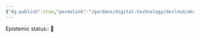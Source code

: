 ```yaml
---
{"dg-publish":true,"permalink":"/gardens/digital-technology/decloud/akash-network/"}
---
```


Epistemic status:: 🌱